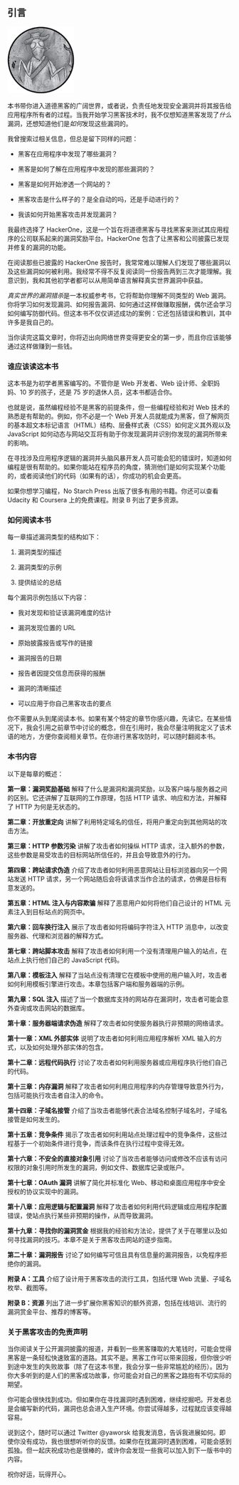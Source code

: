 ## **引言**

![Image](img/common.jpg)

本书带你进入道德黑客的广阔世界，或者说，负责任地发现安全漏洞并将其报告给应用程序所有者的过程。当我开始学习黑客技术时，我不仅想知道黑客发现了*什么*漏洞，还想知道他们是*如何*发现这些漏洞的。

我曾搜索过相关信息，但总是留下同样的问题：

+   黑客在应用程序中发现了哪些漏洞？

+   黑客是如何了解在应用程序中发现的那些漏洞的？

+   黑客是如何开始渗透一个网站的？

+   黑客攻击是什么样子的？是全自动的吗，还是手动进行的？

+   我该如何开始黑客攻击并发现漏洞？

我最终选择了 HackerOne，这是一个旨在将道德黑客与寻找黑客来测试其应用程序的公司联系起来的漏洞奖励平台。HackerOne 包含了让黑客和公司披露已发现并修复的漏洞的功能。

在阅读那些已披露的 HackerOne 报告时，我常常难以理解人们发现了哪些漏洞以及这些漏洞如何被利用。我经常不得不反复阅读同一份报告两到三次才能理解。我意识到，我和其他初学者都可以从用简单语言解释真实世界漏洞中获益。

*真实世界的漏洞猎杀*是一本权威参考书，它将帮助你理解不同类型的 Web 漏洞。你将学习如何发现漏洞、如何报告漏洞、如何通过这样做赚取报酬，偶尔还会学习如何编写防御代码。但这本书不仅仅讲述成功的案例：它还包括错误和教训，其中许多是我自己的。

当你读完这篇文章时，你将迈出向网络世界变得更安全的第一步，而且你应该能够通过这样做赚到一些钱。

### **谁应该读这本书**

这本书是为初学者黑客编写的。不管你是 Web 开发者、Web 设计师、全职妈妈、10 岁的孩子，还是 75 岁的退休人员，这本书都适合你。

也就是说，虽然编程经验不是黑客的前提条件，但一些编程经验和对 Web 技术的熟悉是有帮助的。例如，你不必是一个 Web 开发人员就能成为黑客，但了解网页的基本超文本标记语言（HTML）结构、层叠样式表（CSS）如何定义其外观以及 JavaScript 如何动态与网站交互将有助于你发现漏洞并识别你发现的漏洞所带来的影响。

在寻找涉及应用程序逻辑的漏洞并头脑风暴开发人员可能会犯的错误时，知道如何编程是很有帮助的。如果你能站在程序员的角度，猜测他们是如何实现某个功能的，或者阅读他们的代码（如果有的话），你成功的机会会更高。

如果你想学习编程，No Starch Press 出版了很多有用的书籍。你还可以查看 Udacity 和 Coursera 上的免费课程。附录 B 列出了更多资源。

### **如何阅读本书**

每一章描述漏洞类型的结构如下：

1.  漏洞类型的描述

1.  漏洞类型的示例

1.  提供结论的总结

每个漏洞示例包括以下内容：

+   我对发现和验证该漏洞难度的估计

+   漏洞发现位置的 URL

+   原始披露报告或写作的链接

+   漏洞报告的日期

+   报告者因提交信息而获得的报酬

+   漏洞的清晰描述

+   可以应用于你自己黑客攻击的要点

你不需要从头到尾阅读本书。如果有某个特定的章节你感兴趣，先读它。在某些情况下，我会引用之前章节中讨论的概念，但在引用时，我会尽量注明我定义了该术语的地方，方便你查阅相关章节。在你进行黑客攻防时，可以随时翻阅本书。

### **本书内容**

以下是每章的概述：

**第一章：漏洞奖励基础** 解释了什么是漏洞和漏洞奖励，以及客户端与服务器之间的区别。它还讲解了互联网的工作原理，包括 HTTP 请求、响应和方法，并解释了 HTTP 为何是无状态的。

**第二章：开放重定向** 讲解了利用特定域名的信任，将用户重定向到其他网站的攻击方法。

**第三章：HTTP 参数污染** 讲解了攻击者如何操纵 HTTP 请求，注入额外的参数，这些参数是易受攻击的目标网站所信任的，并且会导致意外的行为。

**第四章：跨站请求伪造** 介绍了攻击者如何利用恶意网站让目标浏览器向另一个网站发送 HTTP 请求，另一个网站随后会将该请求当作合法的请求，仿佛是目标有意发送的。

**第五章：HTML 注入与内容欺骗** 解释了恶意用户如何将他们自己设计的 HTML 元素注入到目标站点的网页中。

**第六章：回车换行注入** 展示了攻击者如何将编码字符注入 HTTP 消息中，以改变服务器、代理和浏览器的解释方式。

**第七章：跨站脚本攻击** 解释了攻击者如何利用一个没有清理用户输入的站点，在站点上执行他们自己的 JavaScript 代码。

**第八章：模板注入** 解释了当站点没有清理它在模板中使用的用户输入时，攻击者如何利用模板引擎进行攻击。本章包括客户端和服务器端的示例。

**第九章：SQL 注入** 描述了当一个数据库支持的网站存在漏洞时，攻击者可能会意外查询或攻击网站的数据库。

**第十章：服务器端请求伪造** 解释了攻击者如何使服务器执行非预期的网络请求。

**第十一章：XML 外部实体** 说明了攻击者如何利用应用程序解析 XML 输入的方式，以及如何处理外部实体的包含。

**第十二章：远程代码执行** 讨论了攻击者如何利用服务器或应用程序执行他们自己的代码。

**第十三章：内存漏洞** 解释了攻击者如何利用应用程序的内存管理导致意外行为，包括可能执行攻击者自注入的命令。

**第十四章：子域名接管** 介绍了当攻击者能够代表合法域名控制子域名时，子域名接管是如何发生的。

**第十五章：竞争条件** 揭示了攻击者如何利用站点处理过程中的竞争条件，这些过程基于一个初始条件进行竞争，而该条件在执行过程中变得无效。

**第十六章：不安全的直接对象引用** 讨论了当攻击者能够访问或修改不应该有访问权限的对象引用时所发生的漏洞，例如文件、数据库记录或账户。

**第十七章：OAuth 漏洞** 讲解了简化并标准化 Web、移动和桌面应用程序中安全授权的协议实现中的漏洞。

**第十八章：应用逻辑与配置漏洞** 解释了攻击者如何利用代码逻辑或应用程序配置错误，使站点执行某些非预期的操作，从而导致漏洞。

**第十九章：寻找你的漏洞赏金** 根据我的经验和方法论，提供了关于在哪里以及如何寻找漏洞的技巧。本章不是关于黑客攻击网站的逐步指南。

**第二十章：漏洞报告** 讨论了如何编写可信且具有信息量的漏洞报告，以免程序拒绝你的漏洞。

**附录 A：工具** 介绍了设计用于黑客攻击的流行工具，包括代理 Web 流量、子域名枚举、截图等。

**附录 B：资源** 列出了进一步扩展你黑客知识的额外资源，包括在线培训、流行的漏洞赏金平台、推荐的博客等。

### **关于黑客攻击的免责声明**

当你阅读关于公开漏洞披露的报道，并看到一些黑客赚取的大笔钱时，可能会觉得黑客是一条轻松快速致富的道路。其实不是。黑客工作可以带来回报，但你很少听到途中发生的失败故事（除了在这本书里，我会分享一些非常尴尬的经历）。因为你大多听到的是人们的黑客成功故事，你可能会对自己的黑客之路抱有不切实际的期望。

你可能会很快找到成功。但如果你在寻找漏洞时遇到困难，继续挖掘吧。开发者总是会编写新的代码，漏洞也总会进入生产环境。你尝试得越多，过程就应该变得越容易。

说到这个，随时可以通过 Twitter @yaworsk 给我发消息，告诉我进展如何。即使你没有成功，我也很想听听你的反馈。如果你在找漏洞时遇到困难，可能会感到孤独。但一起庆祝成功也是很棒的，或许你会发现一些我可以加入到下一版书中的内容。

祝你好运，玩得开心。
